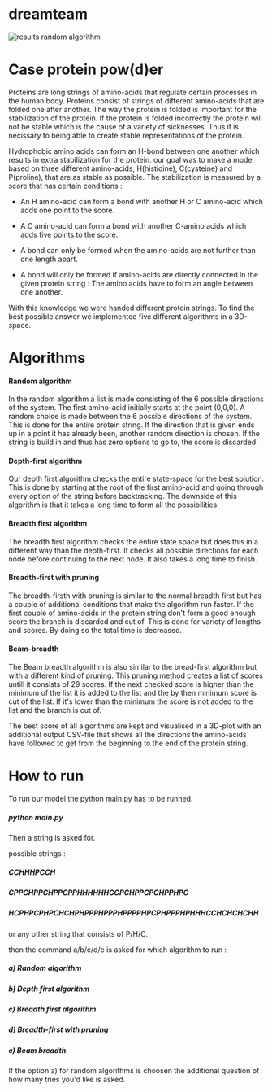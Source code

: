 # dreamteam

![results random algorithm](docs/random.gif)

# Case protein pow(d)er

Proteins are long strings of amino-acids that regulate certain processes in the human body. Proteins consist of strings of different amino-acids that are folded one after another. The way the protein is folded is important for the stabilization of the protein. If the protein is folded incorrectly the protein will not be stable which is the cause of a variety of sicknesses. 
Thus it is necissary to being able to create stable representations of the protein.

Hydrophobic amino acids can form an H-bond between one another which results in extra stabilization for the protein.
our goal was to make a model based on three different amino-acids, H(histidine), C(cysteine) and P(proline), that are as stable as possible.
The stabilization is measured by a score that has certain conditions : 

- An H amino-acid can form a bond with another H or C amino-acid which adds one point to the score.

- A C amino-acid can form a bond with another C-amino acids which adds five points to the score. 

- A bond can only be formed when the amino-acids are not further than one length apart.

- A bond will only be formed if amino-acids are directly connected in the given protein string : The amino acids have to form an angle between one another.

With this knowledge we were handed different protein strings. To find the best possible answer we implemented five different algorithms in a 3D-space.


# Algorithms

#### Random algorithm

In the random algorithm a list is made consisting of the 6 possible directions of the system. The first amino-acid initially starts at the point (0,0,0). A random choice is made between the 6 possible directions of the system. This is done for the entire protein string. If the direction that is given ends up in a point it has already been, another random direction is chosen. If the string is build in and thus has zero options to go to, the score is discarded. 

#### Depth-first algorithm

Our depth first algorithm checks the entire state-space for the best solution. This is done by starting at the root of the first amino-acid and going through every option of the string before backtracking. 
The downside of this algorithm is that it takes a long time to form all the possibilities. 


#### Breadth first algorithm

The breadth first algorithm checks the entire state space but does this in a different way than the depth-first. It checks all possible directions for each node before continuing to the next node.
It also takes a long time to finish.

#### Breadth-first with pruning

The breadth-firsth with pruning is similar to the normal breadth first but has a couple of additional conditions that make the algorithm run faster. 
If the first couple of amino-acids in the protein string don't form a good enough score the branch is discarded and cut of. This is done for variety of lengths and scores. By doing so the total time is decreased.

#### Beam-breadth

The Beam breadth algorithm is also similar to the bread-first algorithm but with a different kind of pruning.
This pruning method creates a list of scores untill it consists of 29 scores. If the next checked score is higher than the minimum of the list it is added to the list and the by then minimum score is cut of the list. If it's lower than the minimum the score is not added to the list and the branch is cut of. 

The best score of all algorithms are kept and visualised in a 3D-plot with an additional output CSV-file that shows all the directions the amino-acids have followed to get from the beginning to the end of the protein string.

# How to run

To run our model the python main.py has to be runned.

##### python main.py

Then a string is asked for.

possible strings :

##### CCHHHPCCH

##### CPPCHPPCHPPCPPHHHHHHCCPCHPPCPCHPPHPC

##### HCPHPCPHPCHCHPHPPPHPPPHPPPPHPCPHPPPHPHHHCCHCHCHCHH

or any other string that consists of P/H/C.

then the command a/b/c/d/e is asked for which algorithm to run :

##### a) Random algorithm
##### b) Depth first algorithm
##### c) Breadth first algorithm
##### d) Breadth-first with pruning
##### e) Beam breadth.

If the option a) for random algorithms is choosen the additional question of how many tries you'd like is asked.
